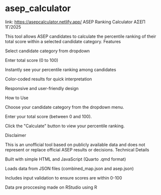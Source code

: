 # asep_calculator
link: https://asepcalculator.netlify.app/
ASEP Ranking Calculator ΑΣΕΠ 1Γ/2025

This tool allows ASEP candidates to calculate the percentile ranking of their total score within a selected candidate category.
Features

  Select candidate category from dropdown

  Enter total score (0 to 100)

  Instantly see your percentile ranking among candidates

  Color-coded results for quick interpretation

  Responsive and user-friendly design

How to Use

  Choose your candidate category from the dropdown menu.

  Enter your total score (between 0 and 100).

  Click the "Calculate" button to view your percentile ranking.

Disclaimer

This is an unofficial tool based on publicly available data and does not represent or replace official ASEP results or decisions.
Technical Details

  Built with simple HTML and JavaScript (Quarto .qmd format)

  Loads data from JSON files (combined_map.json and asep.json)

  Includes input validation to ensure scores are within 0-100

  Data pre proccesing made on RStudio using R
